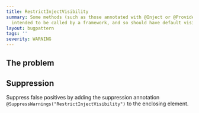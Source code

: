 ```yaml
---
title: RestrictInjectVisibility
summary: Some methods (such as those annotated with @Inject or @Provides) are only
  intended to be called by a framework, and so should have default visibility
layout: bugpattern
tags: ''
severity: WARNING
---
```


<!--
*** AUTO-GENERATED, DO NOT MODIFY ***
To make changes, edit the @BugPattern annotation or the explanation in docs/bugpattern.
-->


## The problem


## Suppression
Suppress false positives by adding the suppression annotation `@SuppressWarnings("RestrictInjectVisibility")` to the enclosing element.
